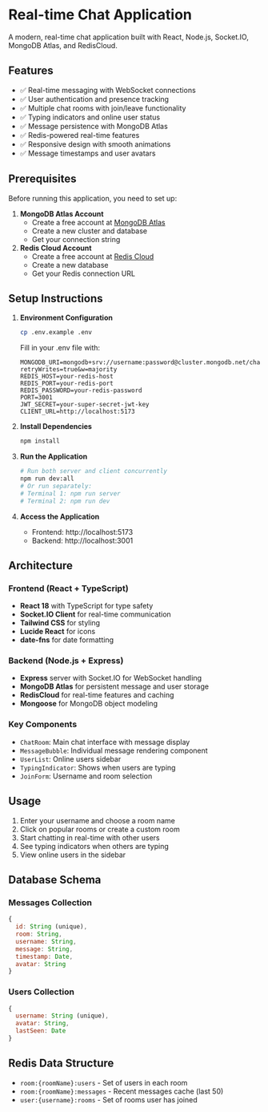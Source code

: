 # Real-time Chat Application
A modern, real-time chat application built with React, Node.js, Socket.IO, MongoDB Atlas, and RedisCloud.
## Features
- ✅ Real-time messaging with WebSocket connections
- ✅ User authentication and presence tracking
- ✅ Multiple chat rooms with join/leave functionality
- ✅ Typing indicators and online user status
- ✅ Message persistence with MongoDB Atlas
- ✅ Redis-powered real-time features
- ✅ Responsive design with smooth animations
- ✅ Message timestamps and user avatars
## Prerequisites
Before running this application, you need to set up:
1. **MongoDB Atlas Account**
   - Create a free account at [MongoDB Atlas](https://www.mongodb.com/atlas)
   - Create a new cluster and database
   - Get your connection string
2. **Redis Cloud Account**
   - Create a free account at [Redis Cloud](https://redis.com/try-free/)
   - Create a new database
   - Get your Redis connection URL
## Setup Instructions
1. **Environment Configuration**
   ```bash
   cp .env.example .env
   ```
   Fill in your .env file with:
   ```env
   MONGODB_URI=mongodb+srv://username:password@cluster.mongodb.net/chatapp?retryWrites=true&w=majority
   REDIS_HOST=your-redis-host
   REDIS_PORT=your-redis-port
   REDIS_PASSWORD=your-redis-password
   PORT=3001
   JWT_SECRET=your-super-secret-jwt-key
   CLIENT_URL=http://localhost:5173
   ```

2. **Install Dependencies**
   ```bash
   npm install
   ```

3. **Run the Application**
   ```bash
   # Run both server and client concurrently
   npm run dev:all
   # Or run separately:
   # Terminal 1: npm run server
   # Terminal 2: npm run dev
   ```
4. **Access the Application**
   - Frontend: http://localhost:5173
   - Backend: http://localhost:3001
## Architecture
### Frontend (React + TypeScript)
- **React 18** with TypeScript for type safety
- **Socket.IO Client** for real-time communication
- **Tailwind CSS** for styling
- **Lucide React** for icons
- **date-fns** for date formatting
### Backend (Node.js + Express)
- **Express** server with Socket.IO for WebSocket handling
- **MongoDB Atlas** for persistent message and user storage
- **RedisCloud** for real-time features and caching
- **Mongoose** for MongoDB object modeling
### Key Components
- `ChatRoom`: Main chat interface with message display
- `MessageBubble`: Individual message rendering component
- `UserList`: Online users sidebar
- `TypingIndicator`: Shows when users are typing
- `JoinForm`: Username and room selection
## Usage
1. Enter your username and choose a room name
2. Click on popular rooms or create a custom room
3. Start chatting in real-time with other users
4. See typing indicators when others are typing
5. View online users in the sidebar
## Database Schema
### Messages Collection
```javascript
{
  id: String (unique),
  room: String,
  username: String,
  message: String,
  timestamp: Date,
  avatar: String
}
```
### Users Collection
```javascript
{
  username: String (unique),
  avatar: String,
  lastSeen: Date
}
```
## Redis Data Structure
- `room:{roomName}:users` - Set of users in each room
- `room:{roomName}:messages` - Recent messages cache (last 50)
- `user:{username}:rooms` - Set of rooms user has joined
